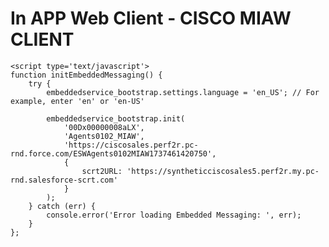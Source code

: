 <html>
  <body>
	  <h1> In APP Web Client - CISCO MIAW CLIENT</h1>

    <script type='text/javascript'>
	function initEmbeddedMessaging() {
		try {
			embeddedservice_bootstrap.settings.language = 'en_US'; // For example, enter 'en' or 'en-US'

			embeddedservice_bootstrap.init(
				'00Dx00000008aLX',
				'Agents0102_MIAW',
				'https://ciscosales.perf2r.pc-rnd.force.com/ESWAgents0102MIAW1737461420750',
				{
					scrt2URL: 'https://syntheticciscosales5.perf2r.my.pc-rnd.salesforce-scrt.com'
				}
			);
		} catch (err) {
			console.error('Error loading Embedded Messaging: ', err);
		}
	};
</script>
<script type='text/javascript' src='https://ciscosales.perf2r.pc-rnd.force.com/ESWAgents0102MIAW1737461420750/assets/js/bootstrap.min.js' onload='initEmbeddedMessaging()'></script>

  </body>
</html>

